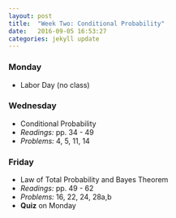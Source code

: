 ```yaml
---
layout: post
title:  "Week Two: Conditional Probability"
date:   2016-09-05 16:53:27
categories: jekyll update
---
```


### Monday  
- Labor Day (no class)

### Wednesday  
- Conditional Probability
- *Readings:* pp. 34 - 49
- *Problems:* 4, 5, 11, 14

### Friday  
- Law of Total Probability and Bayes Theorem
- *Readings:* pp. 49 - 62
- *Problems:* 16, 22, 24, 28a,b
- **Quiz** on Monday

